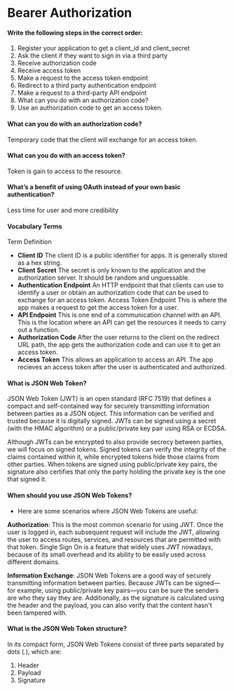 # Bearer Authorization
#### Write the following steps in the correct order:

1. Register your application to get a client_id and client_secret
1. Ask the client if they want to sign in via a third party
1. Receive authorization code
1. Receive access token
1. Make a request to the access token endpoint
1. Redirect to a third party authentication endpoint
1. Make a request to a third-party API endpoint
1. What can you do with an authorization code?
1. Use an authorization code to get an access token.
#### What can you do with an authorization code?
Temporary code that the client will exchange for an access token.
#### What can you do with an access token?
Token is gain to access to the resource.

#### What’s a benefit of using OAuth instead of your own basic authentication?
Less time for user and more credibility

#### Vocabulary Terms
Term	Definition
- **Client ID**	The client ID is a public identifier for apps. It is generally stored as a hex string. 
- **Client Secret**	The secret is only known to the application and the authorization server. It should be random and unguessable.
- **Authentication Endpoint**	An HTTP endpoint that that clients can use to identify a user or obtain an authorization code that can be used to exchange for an access token.
Access Token Endpoint	This is where the app makes a request to get the access token for a user.
- **API Endpoint**	This is one end of a communication channel with an API. This is the location where an API can get the resources it needs to carry out a function.
- **Authorization Code**	After the user returns to the client on the redirect URL path, the app gets the authorization code and can use it to get an access token.
- **Access Token**	This allows an application to access an API. The app recieves an access token after the user is authenticated and authorized.


#### What is JSON Web Token?
JSON Web Token (JWT) is an open standard (RFC 7519) that defines a compact and self-contained way for securely transmitting information between parties as a JSON object. This information can be verified and trusted because it is digitally signed. JWTs can be signed using a secret (with the HMAC algorithm) or a public/private key pair using RSA or ECDSA.

Although JWTs can be encrypted to also provide secrecy between parties, we will focus on signed tokens. Signed tokens can verify the integrity of the claims contained within it, while encrypted tokens hide those claims from other parties. When tokens are signed using public/private key pairs, the signature also certifies that only the party holding the private key is the one that signed it.

#### When should you use JSON Web Tokens?
- Here are some scenarios where JSON Web Tokens are useful:

**Authorization**: This is the most common scenario for using JWT. Once the user is logged in, each subsequent request will include the JWT, allowing the user to access routes, services, and resources that are permitted with that token. Single Sign On is a feature that widely uses JWT nowadays, because of its small overhead and its ability to be easily used across different domains.

**Information Exchange**: JSON Web Tokens are a good way of securely transmitting information between parties. Because JWTs can be signed—for example, using public/private key pairs—you can be sure the senders are who they say they are. Additionally, as the signature is calculated using the header and the payload, you can also verify that the content hasn't been tampered with.

#### What is the JSON Web Token structure?
In its compact form, JSON Web Tokens consist of three parts separated by dots (.), which are:

1. Header
1. Payload
1. Signature